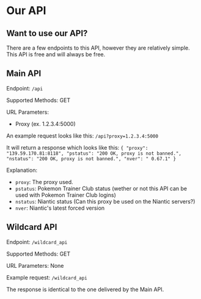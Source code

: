 # Our API

## Want to use our API?

There are a few endpoints to this API, however they are relatively simple. This API is free and will always be free.

Main API
------
Endpoint: `/api`

Supported Methods: GET

URL Parameters:
* Proxy (ex. 1.2.3.4:5000)

An example request looks like this:
`/api?proxy=1.2.3.4:5000`

It will return a response which looks like this:
`{ "proxy": "139.59.170.81:8118", "pstatus": "200 OK, proxy is not banned.", "nstatus": "200 OK, proxy is not banned.", "nver": " 0.67.1" }`

Explanation:
* `proxy`: The proxy used.
* `pstatus`: Pokemon Trainer Club status (wether or not this API can be used with Pokemon Trainer Club logins)
* `nstatus`: Niantic status (Can this proxy be used on the Niantic servers?)
* `nver`: Niantic's latest forced version

Wildcard API
---
Endpoint: `/wildcard_api`

Supported Methods: GET

URL Parameters: None

Example request:
`/wildcard_api`

The response is identical to the one delivered by the Main API.